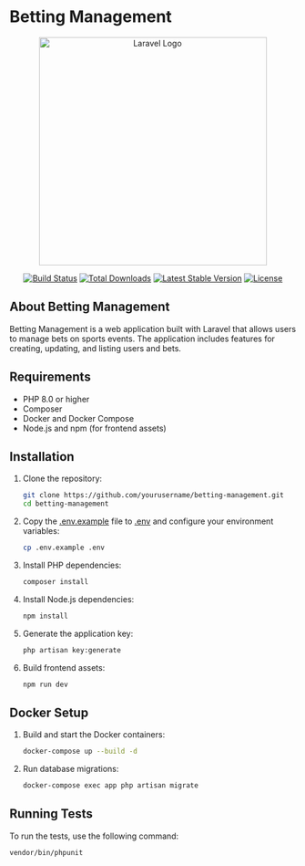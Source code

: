 # Betting Management

<p align="center"><a href="https://laravel.com" target="_blank"><img src="https://raw.githubusercontent.com/laravel/art/master/logo-lockup/5%20SVG/2%20CMYK/1%20Full%20Color/laravel-logolockup-cmyk-red.svg" width="400" alt="Laravel Logo"></a></p>

<p align="center">
<a href="https://github.com/laravel/framework/actions"><img src="https://github.com/laravel/framework/workflows/tests/badge.svg" alt="Build Status"></a>
<a href="https://packagist.org/packages/laravel/framework"><img src="https://img.shields.io/packagist/dt/laravel/framework" alt="Total Downloads"></a>
<a href="https://packagist.org/packages/laravel/framework"><img src="https://img.shields.io/packagist/v/laravel/framework" alt="Latest Stable Version"></a>
<a href="https://packagist.org/packages/laravel/framework"><img src="https://img.shields.io/packagist/l/laravel/framework" alt="License"></a>
</p>

## About Betting Management

Betting Management is a web application built with Laravel that allows users to manage bets on sports events. The application includes features for creating, updating, and listing users and bets.

## Requirements

- PHP 8.0 or higher
- Composer
- Docker and Docker Compose
- Node.js and npm (for frontend assets)

## Installation

1. Clone the repository:

    ```sh
    git clone https://github.com/yourusername/betting-management.git
    cd betting-management
    ```

2. Copy the [.env.example](http://_vscodecontentref_/1) file to [.env](http://_vscodecontentref_/2) and configure your environment variables:

    ```sh
    cp .env.example .env
    ```

3. Install PHP dependencies:

    ```sh
    composer install
    ```

4. Install Node.js dependencies:

    ```sh
    npm install
    ```

5. Generate the application key:

    ```sh
    php artisan key:generate
    ```

6. Build frontend assets:

    ```sh
    npm run dev
    ```

## Docker Setup

1. Build and start the Docker containers:

    ```sh
    docker-compose up --build -d
    ```

2. Run database migrations:

    ```sh
    docker-compose exec app php artisan migrate
    ```

## Running Tests

To run the tests, use the following command:

```sh
vendor/bin/phpunit
